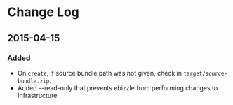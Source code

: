 # Change Log

## 2015-04-15
### Added
- On `create`, if source bundle path was not given, check in `target/source-bundle.zip`.
- Added --read-only that prevents ebizzle from performing changes to infrastructure.
